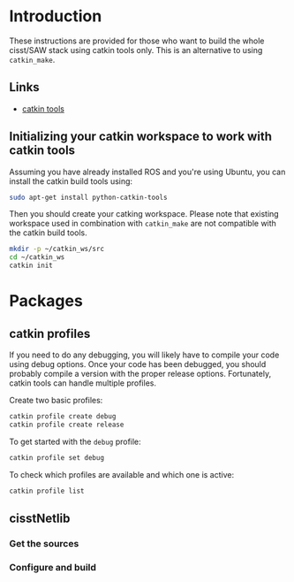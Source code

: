 # Introduction

These instructions are provided for those who want to build the whole cisst/SAW stack using catkin tools only.  This is an alternative to using `catkin_make`.

## Links

* [catkin tools](http://catkin-tools.readthedocs.org/en/latest/index.html)

## Initializing your catkin workspace to work with catkin tools

Assuming you have already installed ROS and you're using Ubuntu, you can install the catkin build tools using:
```bash
sudo apt-get install python-catkin-tools
```

Then you should create your catking workspace.  Please note that existing workspace used in combination with `catkin_make` are not compatible with the catkin build tools.

```bash
mkdir -p ~/catkin_ws/src
cd ~/catkin_ws
catkin init                       
```

# Packages

## catkin profiles

If you need to do any debugging, you will likely have to compile your code using debug options.  Once your code has been debugged, you should probably compile a version with the proper release options.  Fortunately, catkin tools can handle multiple profiles.

Create two basic profiles:
```bash
catkin profile create debug
catkin profile create release
```

To get started with the `debug` profile:
```bash
catkin profile set debug
```

To check which profiles are available and which one is active:
```bash
catkin profile list
```

## cisstNetlib

### Get the sources

### Configure and build